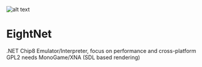![alt text](https://travis-ci.org/TerRoshak/EightNet.svg?branch=master "build status")
# EightNet
.NET Chip8 Emulator/Interpreter, focus on performance and cross-platform
GPL2
needs MonoGame/XNA (SDL based rendering)
